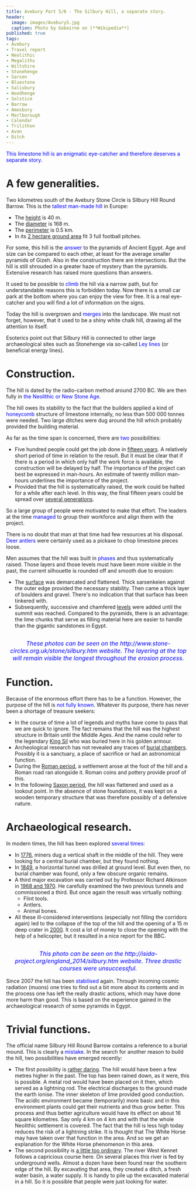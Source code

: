 ```yaml
---
title: Avebury Part 5/6 - The Silbury Hill, a separate story.
header:
  image: images/Avebury5.jpg
  caption: Photo by Gobeirne on [**Wikipedia**]
published: true
tags:
- Avebury
- Travel report
- Neolithic
- Megaliths
- Wiltshire
- Stonehenge
- Sarsen
- Bluestone
- Salisbury
- Woodhenge
- Solstice
- Barrow
- Amesbury
- Marlborough
- Calendar
- Trilithon
- Avon
- Ditch
---
```


<span style="color: blue;">This limestone hill is an enigmatic eye-catcher and therefore deserves a separate story.</span>

# A few generalities.
Two kilometres south of the Avebury Stone Circle is Silbury Hill Round Barrow. This is the <span style="color: blue;">tallest man-made hill</span> in Europe:
* The <u>height</u> is 40 m.
* The <u>diameter</u> is 168 m.
* The <u>perimeter</u> is 0.5 km. 
* In its <u>2 hectare ground area</u> fit 3 full football pitches. 

For some, this hill is the <span style="color: blue;">answer</span> to the pyramids of Ancient Egypt. Age and size can be compared to each other, at least for the average smaller pyramids of Gizeh. Also in the construction there are intersections. But the hill is still shrouded in a greater haze of mystery than the pyramids. Extensive research has raised more questions than answers.

It used to be possible to <span style="color: blue;">climb</span> the hill via a narrow path, but for understandable reasons this is forbidden today. Now there is a small car park at the bottom where you can enjoy the view for free. It is a real eye-catcher and you will find a lot of information on the signs.

Today the hill is overgrown and <span style="color: blue;">merges</span> into the landscape. We must not forget, however, that it used to be a shiny white chalk hill, drawing all the attention to itself.

Esoterics point out that Silbury Hill is connected to other large archaeological sites such as Stonehenge via so-called <span style="color: blue;">Ley lines</span> (or beneficial energy lines). 

# Construction.
The hill is dated by the radio-carbon method around 2700 BC. We are then fully in <span style="color: blue;">the Neolithic or New Stone Age</span>. 

The hill owes its stability to the fact that the builders applied a kind of <span style="color: blue;">honeycomb</span> structure of limestone internally, no less than 500 000 tonnes were needed. Two large ditches were dug around the hill which probably provided the building material.

As far as the time span is concerned, there are <span style="color: blue;">two</span> possibilities:
* Five hundred people could get the job done in <u>fifteen years</u>. A relatively short period of time in relation to the result. But it must be clear that if there is a period in which only half the work force is available, the construction will be delayed by half. The importance of the project can best be expressed in man-hours. An estimate of twenty million man-hours underlines the importance of the project.
* Provided that the hill is systematically raised, the work could be halted for a while after each level. In this way, the final fifteen years could be spread over <u>several generations</u>. 

So a large group of people were motivated to make that effort. The leaders at the time <span style="color: blue;">managed</span> to group their workforce and align them with the project.

There is no doubt that man at that time had few resources at his disposal. <span style="color: blue;">Deer antlers</span> were certainly used as a pickaxe to chop limestone pieces loose.

Men assumes that the hill was built in <span style="color: blue;">phases</span> and thus systematically raised. Those layers and those levels must have been more visible in the past, the current silhouette is rounded off and smooth due to erosion:
* The <u>surface</u> was demarcated and flattened. Thick sarsenkeien against the outer edge provided the necessary stability. Then came a thick layer of boulders and gravel. There's no indication that that surface has been tinkered with.
* Subsequently, successive and chamfered <u>levels</u> were added until the summit was reached. Compared to the pyramids, there is an advantage: the lime chunks that serve as filling material here are easier to handle than the gigantic sandstones in Egypt.

<div align="center"><img src="/images/Silbury foto.jpg" alt="" width="" height=""></div><div align="center"><img src="/images/Silbury schema.gif" alt="" width="" height=""></div>

<p style="text-align: center; font-size: 12pt;"><span style="color: blue;"><i>These photos can be seen on the http://www.stone-circles.org.uk/stone/silbury.htm website. The layering at the top will remain visible the longest throughout the erosion process.</i></span></p>

# Function.
Because of the enormous effort there has to be a function. However, the purpose of the hill is <span style="color: blue;">not fully known</span>. Whatever its purpose, there has never been a shortage of treasure seekers:
* In the course of time a lot of legends and myths have come to pass that we are quick to ignore. The fact remains that the hill was the highest structure in Britain until the Middle Ages. And the name could refer to the legendary <u>King Sil</u> who was buried here in his golden armour.
* Archeological research has not revealed any traces of <u>burial chambers</u>. Possibly it is a sanctuary, a place of sacrifice or had an astronomical function.
* During the <u>Roman period</u>, a settlement arose at the foot of the hill and a Roman road ran alongside it. Roman coins and pottery provide proof of this.
* In the following <u>Saxon period</u>, the hill was flattened and used as a lookout point. In the absence of stone foundations, it was kept on a wooden temporary structure that was therefore possibly of a defensive nature.

# Archaeological research.
In modern times, the hill has been explored <span style="color: blue;">several times</span>:
* In <u>1776</u>, miners dug a vertical shaft in the middle of the hill. They were looking for a central burial chamber, but they found nothing.
* In <u>1849</u>, a horizontal tunnel was drilled at ground level. But even then, no burial chamber was found, only a few obscure organic remains.
* A third major excavation was carried out by Professor Richard Atkinson in <u>1968 and 1970</u>. He carefully examined the two previous tunnels and commissioned a third. But once again the result was virtually nothing:
	* Flint tools.
	* Antlers.
	* Animal bones.
* All these ill-considered interventions (especially not filling the corridors again) led to the collapse of the top of the hill and the opening of a 15 m deep crater in <u>2000</u>. It cost a lot of money to close the opening with the help of a helicopter, but it resulted in a nice report for the BBC. 

<div align="center"><img src="/images/Silbury archeologie.jpg" alt="" width="" height=""></div>

<p style="text-align: center; font-size: 12pt;"><span style="color: blue;"><i>This photo can be seen on the http://isida-project.org/england_2014/silbury.htm website. Three drastic courses were unsuccessful.</i></span></p>

Since 2007 the hill has been <span style="color: blue;">stabilised</span> again. Through incoming cosmic radiation (muons) one tries to find out a bit more about its contents and in the process one has left the really drastic actions, which may have done more harm than good. This is based on the experience gained in the archaeological research of some pyramids in Egypt.

# Trivial functions.
The official name Silbury Hill Round Barrow contains a reference to a burial mound. This is clearly a <span style="color: blue;">mistake</span>. In the search for another reason to build the hill, two possibilities have emerged recently:
* The first possibility is <u>rather daring</u>. The hill would have been a few metres higher in the past. The top has been rained down, as it were, this is possible. A metal rod would have been placed on it then, which served as a lightning rod. The electrical discharges to the ground made the earth ionise. The inner skeleton of lime provided good conduction. The acidic environment became (temporarily) more basic and in this environment plants could get their nutrients and thus grow better. This process and thus better agriculture would have its effect on about 16 square kilometres. Say only 4 km on 4 km and with that the whole Neolithic settlement is covered. The fact that the hill is less high today reduces the risk of a lightning strike. It is thought that The White Horse may have taken over that function in the area. And so we get an explanation for the White Horse phenomenon in this area. 
* The second possibility is <u>a little too ordinary</u>. The river West Kennet follows a capricious course here. On several places this river is fed by underground wells. Almost a dozen have been found near the southern edge of the hill. By excavating that area, they created a ditch, a fresh water basin, a water supply. It is handy to pile up the excavated material in a hill. So it is possible that people were just looking for water.
